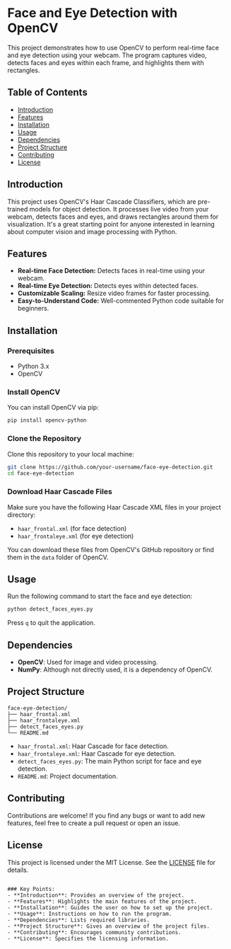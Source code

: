 # Face and Eye Detection with OpenCV

This project demonstrates how to use OpenCV to perform real-time face and eye detection using your webcam. The program captures video, detects faces and eyes within each frame, and highlights them with rectangles.

## Table of Contents
- [Introduction](#introduction)
- [Features](#features)
- [Installation](#installation)
- [Usage](#usage)
- [Dependencies](#dependencies)
- [Project Structure](#project-structure)
- [Contributing](#contributing)
- [License](#license)

## Introduction

This project uses OpenCV's Haar Cascade Classifiers, which are pre-trained models for object detection. It processes live video from your webcam, detects faces and eyes, and draws rectangles around them for visualization. It's a great starting point for anyone interested in learning about computer vision and image processing with Python.

## Features

- **Real-time Face Detection:** Detects faces in real-time using your webcam.
- **Real-time Eye Detection:** Detects eyes within detected faces.
- **Customizable Scaling:** Resize video frames for faster processing.
- **Easy-to-Understand Code:** Well-commented Python code suitable for beginners.

## Installation

### Prerequisites

- Python 3.x
- OpenCV

### Install OpenCV

You can install OpenCV via pip:

```bash
pip install opencv-python
```

### Clone the Repository

Clone this repository to your local machine:

```bash
git clone https://github.com/your-username/face-eye-detection.git
cd face-eye-detection
```

### Download Haar Cascade Files

Make sure you have the following Haar Cascade XML files in your project directory:
- `haar_frontal.xml` (for face detection)
- `haar_frontaleye.xml` (for eye detection)

You can download these files from OpenCV's GitHub repository or find them in the `data` folder of OpenCV.

## Usage

Run the following command to start the face and eye detection:

```bash
python detect_faces_eyes.py
```

Press `q` to quit the application.

## Dependencies

- **OpenCV**: Used for image and video processing.
- **NumPy**: Although not directly used, it is a dependency of OpenCV.

## Project Structure

```plaintext
face-eye-detection/
├── haar_frontal.xml
├── haar_frontaleye.xml
├── detect_faces_eyes.py
└── README.md
```

- `haar_frontal.xml`: Haar Cascade for face detection.
- `haar_frontaleye.xml`: Haar Cascade for eye detection.
- `detect_faces_eyes.py`: The main Python script for face and eye detection.
- `README.md`: Project documentation.

## Contributing

Contributions are welcome! If you find any bugs or want to add new features, feel free to create a pull request or open an issue.

## License

This project is licensed under the MIT License. See the [LICENSE](LICENSE) file for details.
```

### Key Points:
- **Introduction**: Provides an overview of the project.
- **Features**: Highlights the main features of the project.
- **Installation**: Guides the user on how to set up the project.
- **Usage**: Instructions on how to run the program.
- **Dependencies**: Lists required libraries.
- **Project Structure**: Gives an overview of the project files.
- **Contributing**: Encourages community contributions.
- **License**: Specifies the licensing information.
